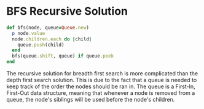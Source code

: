 # BFS Recursive Solution

```ruby
def bfs(node, queue=Queue.new)
  p node.value
  node.children.each do |child|
    queue.push(child)
  end
  bfs(queue.shift, queue) if queue.peek
end
```

The recursive solution for breadth first search is more complicated than the depth first search solution. This is due to the fact that a queue is needed to keep track of the order the nodes should be ran in. The queue is a First-In, First-Out data structure, meaning that whenever a node is removed from a queue, the node's siblings will be used before the node's children. <!-- Need to improve wording here -->
